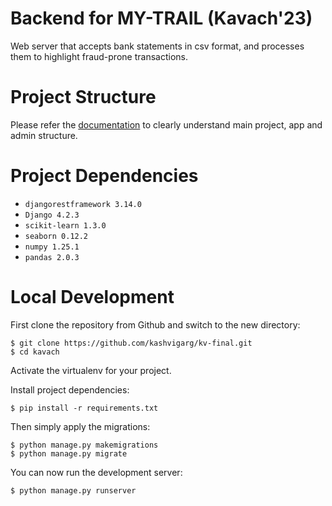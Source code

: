 # Backend for MY-TRAIL (Kavach'23)

Web server that accepts bank statements in csv format, and processes them to highlight fraud-prone transactions.

# Project Structure
Please refer the [documentation](https://docs.djangoproject.com/en/4.2/) to clearly understand main project, app and admin structure. 


# Project Dependencies
- `djangorestframework 3.14.0`
- `Django 4.2.3`
- `scikit-learn 1.3.0`
- `seaborn 0.12.2`
- `numpy 1.25.1`
- `pandas 2.0.3`


# Local Development

First clone the repository from Github and switch to the new directory:

    $ git clone https://github.com/kashvigarg/kv-final.git
    $ cd kavach
    
Activate the virtualenv for your project.
    
Install project dependencies:

    $ pip install -r requirements.txt
    
    
Then simply apply the migrations:

    $ python manage.py makemigrations
    $ python manage.py migrate
    

You can now run the development server:

    $ python manage.py runserver
